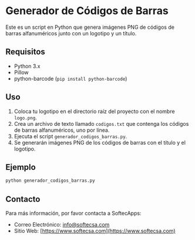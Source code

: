 # Generador de Códigos de Barras
Este es un script en Python que genera imágenes PNG de códigos de barras alfanuméricos junto con un logotipo y un título.

## Requisitos

- Python 3.x
- Pillow
- python-barcode (`pip install python-barcode`)

## Uso

1. Coloca tu logotipo en el directorio raíz del proyecto con el nombre `logo.png`.
2. Crea un archivo de texto llamado `codigos.txt` que contenga los códigos de barras alfanuméricos, uno por línea.
3. Ejecuta el script `generador_codigos_barras.py`.
4. Se generarán imágenes PNG de los códigos de barras con el título y el logotipo.

## Ejemplo

```bash
python generador_codigos_barras.py
```

## Contacto

Para más información, por favor contacta a SoftecApps:

- Correo Electrónico: [info@softecsa.com](mailto:info@softecsa.com)
- Sitio Web: [https://www.softecsa.com](https://www.softecsa.com)
